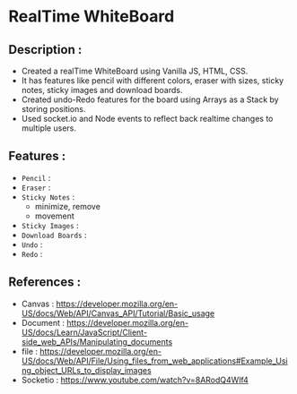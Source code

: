 # RealTime WhiteBoard

## Description :
- Created a realTime WhiteBoard using Vanilla JS, HTML, CSS.
- It has features like pencil with different colors, eraser with sizes, sticky notes, sticky images and download boards.
- Created undo-Redo features for the board using Arrays as a Stack by storing positions.
- Used socket.io and Node events to reflect back realtime changes to multiple users.

## Features :
* `Pencil` : 
* `Eraser` :
* `Sticky Notes` :
   * minimize, remove
   * movement
* `Sticky Images` :
* `Download Boards` :
* `Undo` :
* `Redo` :
   

## References :
- Canvas : https://developer.mozilla.org/en-US/docs/Web/API/Canvas_API/Tutorial/Basic_usage
- Document : https://developer.mozilla.org/en-US/docs/Learn/JavaScript/Client-side_web_APIs/Manipulating_documents
- file : https://developer.mozilla.org/en-US/docs/Web/API/File/Using_files_from_web_applications#Example_Using_object_URLs_to_display_images
- Socketio : https://www.youtube.com/watch?v=8ARodQ4Wlf4
